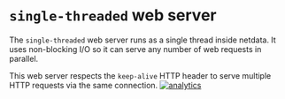 # `single-threaded` web server

The `single-threaded` web server runs as a single thread inside netdata.
It uses non-blocking I/O so it can serve any number of web requests in parallel.

This web server respects the `keep-alive` HTTP header to serve multiple HTTP requests via the same connection.
[![analytics](https://www.google-analytics.com/collect?v=1&aip=1&t=pageview&_s=1&ds=github&dr=https%3A%2F%2Fgithub.com%2Fnetdata%2Fnetdata&dl=https%3A%2F%2Fmy-netdata.io%2Fgithub.%2Fweb%2Fserver%2Fsingle%2FREADME&_u=MAC~&cid=5792dfd7-8dc4-476b-af31-da2fdb9f93d2&tid=UA-64295674-3)]()
